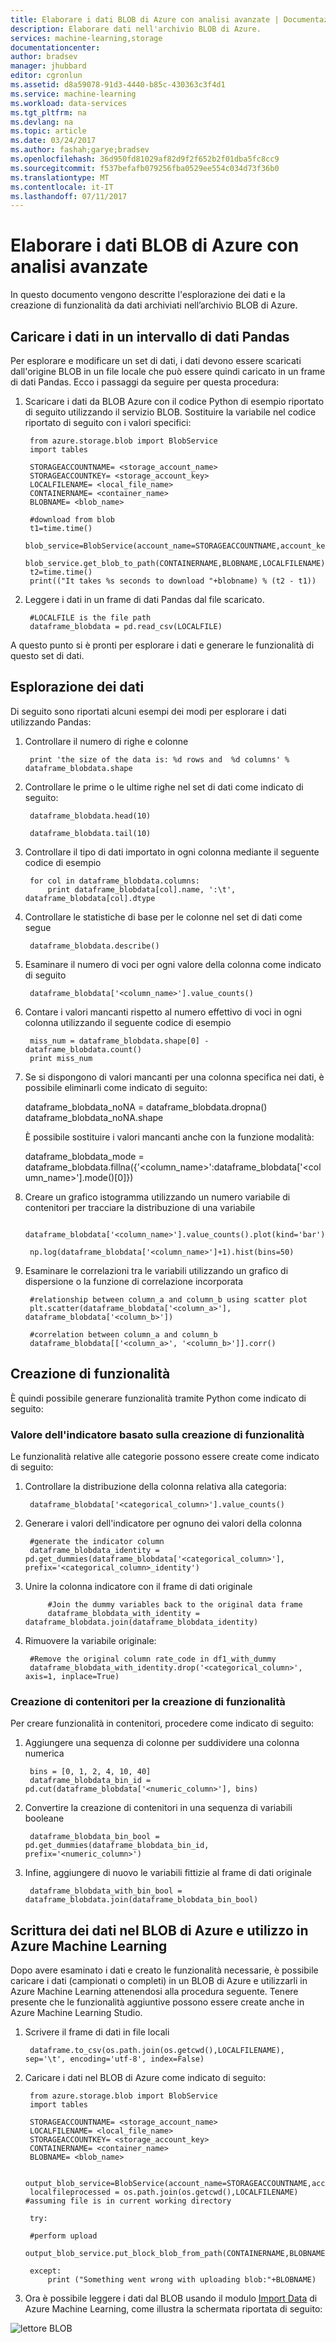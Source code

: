 ```yaml
---
title: Elaborare i dati BLOB di Azure con analisi avanzate | Documentazione Microsoft
description: Elaborare dati nell'archivio BLOB di Azure.
services: machine-learning,storage
documentationcenter: 
author: bradsev
manager: jhubbard
editor: cgronlun
ms.assetid: d8a59078-91d3-4440-b85c-430363c3f4d1
ms.service: machine-learning
ms.workload: data-services
ms.tgt_pltfrm: na
ms.devlang: na
ms.topic: article
ms.date: 03/24/2017
ms.author: fashah;garye;bradsev
ms.openlocfilehash: 36d950fd81029af82d9f2f652b2f01dba5fc8cc9
ms.sourcegitcommit: f537befafb079256fba0529ee554c034d73f36b0
ms.translationtype: MT
ms.contentlocale: it-IT
ms.lasthandoff: 07/11/2017
---
```

# <a name="heading"></a>Elaborare i dati BLOB di Azure con analisi avanzate
In questo documento vengono descritte l'esplorazione dei dati e la creazione di funzionalità da dati archiviati nell’archivio BLOB di Azure. 

## <a name="load-the-data-into-a-pandas-data-frame"></a>Caricare i dati in un intervallo di dati Pandas
Per esplorare e modificare un set di dati, i dati devono essere scaricati dall'origine BLOB in un file locale che può essere quindi caricato in un frame di dati Pandas. Ecco i passaggi da seguire per questa procedura:

1. Scaricare i dati da BLOB Azure con il codice Python di esempio riportato di seguito utilizzando il servizio BLOB. Sostituire la variabile nel codice riportato di seguito con i valori specifici: 
   
        from azure.storage.blob import BlobService
        import tables
   
        STORAGEACCOUNTNAME= <storage_account_name>
        STORAGEACCOUNTKEY= <storage_account_key>
        LOCALFILENAME= <local_file_name>        
        CONTAINERNAME= <container_name>
        BLOBNAME= <blob_name>
   
        #download from blob
        t1=time.time()
        blob_service=BlobService(account_name=STORAGEACCOUNTNAME,account_key=STORAGEACCOUNTKEY)
        blob_service.get_blob_to_path(CONTAINERNAME,BLOBNAME,LOCALFILENAME)
        t2=time.time()
        print(("It takes %s seconds to download "+blobname) % (t2 - t1))
2. Leggere i dati in un frame di dati Pandas dal file scaricato.
   
        #LOCALFILE is the file path    
        dataframe_blobdata = pd.read_csv(LOCALFILE)

A questo punto si è pronti per esplorare i dati e generare le funzionalità di questo set di dati.

## <a name="blob-dataexploration"></a>Esplorazione dei dati
Di seguito sono riportati alcuni esempi dei modi per esplorare i dati utilizzando Pandas:

1. Controllare il numero di righe e colonne 
   
        print 'the size of the data is: %d rows and  %d columns' % dataframe_blobdata.shape
2. Controllare le prime o le ultime righe nel set di dati come indicato di seguito:
   
        dataframe_blobdata.head(10)
   
        dataframe_blobdata.tail(10)
3. Controllare il tipo di dati importato in ogni colonna mediante il seguente codice di esempio
   
        for col in dataframe_blobdata.columns:
            print dataframe_blobdata[col].name, ':\t', dataframe_blobdata[col].dtype
4. Controllare le statistiche di base per le colonne nel set di dati come segue
   
        dataframe_blobdata.describe()
5. Esaminare il numero di voci per ogni valore della colonna come indicato di seguito
   
        dataframe_blobdata['<column_name>'].value_counts()
6. Contare i valori mancanti rispetto al numero effettivo di voci in ogni colonna utilizzando il seguente codice di esempio
   
        miss_num = dataframe_blobdata.shape[0] - dataframe_blobdata.count()
        print miss_num
7. Se si dispongono di valori mancanti per una colonna specifica nei dati, è possibile eliminarli come indicato di seguito:
   
     dataframe_blobdata_noNA = dataframe_blobdata.dropna()   dataframe_blobdata_noNA.shape
   
   È possibile sostituire i valori mancanti anche con la funzione modalità:
   
     dataframe_blobdata_mode = dataframe_blobdata.fillna({'<column_name>':dataframe_blobdata['<column_name>'].mode()[0]})        
8. Creare un grafico istogramma utilizzando un numero variabile di contenitori per tracciare la distribuzione di una variabile    
   
        dataframe_blobdata['<column_name>'].value_counts().plot(kind='bar')
   
        np.log(dataframe_blobdata['<column_name>']+1).hist(bins=50)
9. Esaminare le correlazioni tra le variabili utilizzando un grafico di dispersione o la funzione di correlazione incorporata
   
        #relationship between column_a and column_b using scatter plot
        plt.scatter(dataframe_blobdata['<column_a>'], dataframe_blobdata['<column_b>'])
   
        #correlation between column_a and column_b
        dataframe_blobdata[['<column_a>', '<column_b>']].corr()

## <a name="blob-featuregen"></a>Creazione di funzionalità
È quindi possibile generare funzionalità tramite Python come indicato di seguito:

### <a name="blob-countfeature"></a>Valore dell'indicatore basato sulla creazione di funzionalità
Le funzionalità relative alle categorie possono essere create come indicato di seguito:

1. Controllare la distribuzione della colonna relativa alla categoria:
   
        dataframe_blobdata['<categorical_column>'].value_counts()
2. Generare i valori dell'indicatore per ognuno dei valori della colonna
   
        #generate the indicator column
        dataframe_blobdata_identity = pd.get_dummies(dataframe_blobdata['<categorical_column>'], prefix='<categorical_column>_identity')
3. Unire la colonna indicatore con il frame di dati originale 
   
            #Join the dummy variables back to the original data frame
            dataframe_blobdata_with_identity = dataframe_blobdata.join(dataframe_blobdata_identity)
4. Rimuovere la variabile originale:
   
        #Remove the original column rate_code in df1_with_dummy
        dataframe_blobdata_with_identity.drop('<categorical_column>', axis=1, inplace=True)

### <a name="blob-binningfeature"></a>Creazione di contenitori per la creazione di funzionalità
Per creare funzionalità in contenitori, procedere come indicato di seguito:

1. Aggiungere una sequenza di colonne per suddividere una colonna numerica
   
        bins = [0, 1, 2, 4, 10, 40]
        dataframe_blobdata_bin_id = pd.cut(dataframe_blobdata['<numeric_column>'], bins)
2. Convertire la creazione di contenitori in una sequenza di variabili booleane
   
        dataframe_blobdata_bin_bool = pd.get_dummies(dataframe_blobdata_bin_id, prefix='<numeric_column>')
3. Infine, aggiungere di nuovo le variabili fittizie al frame di dati originale
   
        dataframe_blobdata_with_bin_bool = dataframe_blobdata.join(dataframe_blobdata_bin_bool)    

## <a name="sql-featuregen"></a>Scrittura dei dati nel BLOB di Azure e utilizzo in Azure Machine Learning
Dopo avere esaminato i dati e creato le funzionalità necessarie, è possibile caricare i dati (campionati o completi) in un BLOB di Azure e utilizzarli in Azure Machine Learning attenendosi alla procedura seguente. Tenere presente che le funzionalità aggiuntive possono essere create anche in Azure Machine Learning Studio. 

1. Scrivere il frame di dati in file locali
   
        dataframe.to_csv(os.path.join(os.getcwd(),LOCALFILENAME), sep='\t', encoding='utf-8', index=False)
2. Caricare i dati nel BLOB di Azure come indicato di seguito:
   
        from azure.storage.blob import BlobService
        import tables
   
        STORAGEACCOUNTNAME= <storage_account_name>
        LOCALFILENAME= <local_file_name>
        STORAGEACCOUNTKEY= <storage_account_key>
        CONTAINERNAME= <container_name>
        BLOBNAME= <blob_name>
   
        output_blob_service=BlobService(account_name=STORAGEACCOUNTNAME,account_key=STORAGEACCOUNTKEY)    
        localfileprocessed = os.path.join(os.getcwd(),LOCALFILENAME) #assuming file is in current working directory
   
        try:
   
        #perform upload
        output_blob_service.put_block_blob_from_path(CONTAINERNAME,BLOBNAME,localfileprocessed)
   
        except:            
            print ("Something went wrong with uploading blob:"+BLOBNAME)
3. Ora è possibile leggere i dati dal BLOB usando il modulo [Import Data][import-data] di Azure Machine Learning, come illustra la schermata riportata di seguito:

![lettore BLOB][1]

[1]: ./media/machine-learning-data-science-process-data-blob/reader_blob.png


<!-- Module References -->
[import-data]: https://msdn.microsoft.com/library/azure/4e1b0fe6-aded-4b3f-a36f-39b8862b9004/

